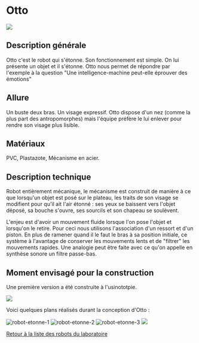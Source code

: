 # Otto
![](/ressources/photos/otto.JPG)

## Description générale
Otto c'est le robot qui s'étonne. Son fonctionnement est simple. On lui présente un objet et il s'étonne. Otto nous permet de répondre par l'exemple à la question "Une intelligence-machine peut-elle éprouver des émotions"

## Allure

Un buste deux bras. Un visage expressif.
Otto dispose d'un nez (comme la plus part des antropomorphes) mais l'équipe préfère le lui enlever pour rendre son visage plus lisible.

## Matériaux

PVC, Plastazote, Mécanisme en acier.

## Description technique

Robot entièrement mécanique, le mécanisme est construit de manière à ce que lorsqu'un objet est posé sur le plateau, les traits de son visage se modifient pour qu'il ait l'air étonné : ses yeux se baissent vers l'objet déposé, sa bouche s'ouvre, ses sourcils et son chapeau se soulèvent.

L'enjeu est d'avoir un mouvement fluide lorsque l'on pose l'objet et lorsqu'on le retire. Pour ceci nous utilisons l'association d'un ressort et d'un piston. En plus de ramener quand il le faut le bras à sa position initiale, ce système à l'avantage de conserver les mouvements lents et de "filtrer" les mouvements rapides. Une analogie peut être faite avec ce qu'on appelle en synthèse sonore un filtre passe-bas.

## Moment envisagé pour la construction

Une première version a été construite à l'usinototpie.

![](/ressources/photos/otto_leon.JPG)

Voici quelques plans réalisés durant la conception d'Otto :


![robot-etonne-1](/ressources/croquis/robot-etonne-1.jpg)
![robot-etonne-2](/ressources/croquis/robot-etonne-2.jpg)
![robot-etonne-3](/ressources/croquis/robot-etonne-3.jpg)
![](/ressources/photos/otto_plan.JPG)

[Retour à la liste des robots du laboratoire](.)
